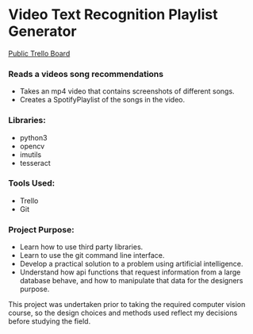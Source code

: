 # Video Text Recognition Playlist Generator #

[Public Trello Board](https://trello.com/b/QOrGF8iI/tiktok-music-video-playlist-generator)

### Reads a videos song recommendations ###
* Takes an mp4 video that contains screenshots of different songs.
* Creates a SpotifyPlaylist of the songs in the video.

### Libraries: ###
* python3
* opencv
* imutils
* tesseract

### Tools Used: ###
* Trello
* Git

### Project Purpose: ###
* Learn how to use third party libraries.
* Learn to use the git command line interface.
* Develop a practical solution to a problem using artificial intelligence.
* Understand how api functions that request information from a large database behave, and how to manipulate that data for the designers purpose.

This project was undertaken prior to taking the required computer vision course, so the design choices and methods used reflect my decisions before studying the field.
